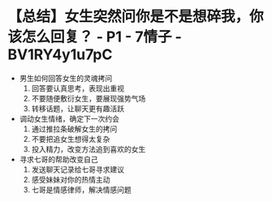 # 【总结】女生突然问你是不是想碎我，你该怎么回复？ - P1 - 7情子 - BV1RY4y1u7pC

-   男生如何回答女生的灵魂拷问
    1.  回答要认真思考，表现出重视
    2.  不要随便敷衍女生，要展现强势气场
    3.  转移话题，让聊天更有趣活跃
-   调动女生情绪，确定下一次约会
    1.  通过推拉条破解女生的拷问
    2.  不要把追女生想得太复杂
    3.  投入精力，改变方法追到喜欢的女生
-   寻求七哥的帮助改变自己
    1.  发送聊天记录给七哥寻求建议
    2.  感受妹妹对你的热情主动
    3.  七哥是情感律师，解决情感问题